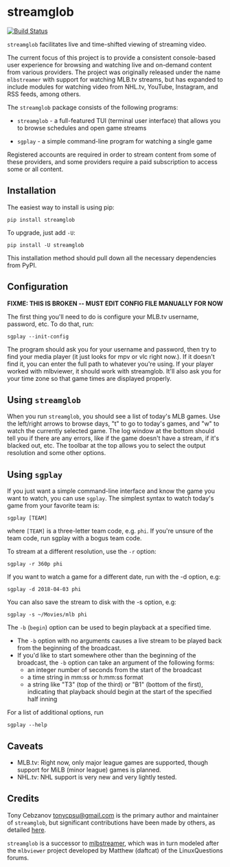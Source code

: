 streamglob
==========

[![Build Status](https://travis-ci.org/tonycpsu/streamglob.svg?branch=master)](https://travis-ci.org/tonycpsu/streamglob )

`streamglob` facilitates live and time-shifted viewing of streaming video.

The current focus of this project is to provide a consistent console-based user
experience for browsing and watching live and on-demand content from various
providers.  The project was originally released under the name `mlbstreamer`
with support for watching MLB.tv streams, but has expanded to include modules
for watching video from NHL.tv, YouTube, Instagram, and RSS feeds, among others.

The `streamglob` package consists of the following programs:

* `streamglob` - a full-featured TUI (terminal user interface) that allows
you to browse schedules and open game streams

* `sgplay` - a simple command-line program for watching a single game

Registered accounts are required in order to stream content from some of these
providers, and some providers require a paid subscription to access some or all
content.

Installation
------------

The easiest way to install is using pip:

    pip install streamglob

To upgrade, just add `-U`:

    pip install -U streamglob

This installation method should pull down all the necessary dependencies from
PyPI.

Configuration
-------------

**FIXME: THIS IS BROKEN -- MUST EDIT CONFIG FILE MANUALLY FOR NOW**

The first thing you'll need to do is configure your MLB.tv username, password,
etc. To do that, run:

    sgplay --init-config

The program should ask you for your username and password, then try to find your
media player (it just looks for mpv or vlc right now.). If it doesn't find it,
you can enter the full path to whatever you're using. If your player worked with
mlbviewer, it should work with streamglob. It'll also ask you for your time
zone so that game times are displayed properly.

Using `streamglob`
------------------

When you run `streamglob`, you should see a list of today's MLB games.  Use
the left/right arrows to browse days, "t" to go to today's games, and "w" to
watch the currently selected game. The log window at the bottom should tell you
if there are any errors, like if the game doesn't have a stream, if it's blacked
out, etc. The toolbar at the top allows you to select the output resolution and
some other options.

Using `sgplay`
--------------

If you just want a simple command-line interface and know the game you want to
watch, you can use `sgplay`.  The simplest syntax to watch today's game
from your favorite team is:

    sgplay [TEAM]

where `[TEAM]` is a three-letter team code, e.g. `phi`.  If you're
unsure of the team code, run sgplay with a bogus team code.

To stream at a different resolution, use the `-r` option:

    sgplay -r 360p phi

If you want to watch a game for a different date, run with the -d option, e.g:

    sgplay -d 2018-04-03 phi

You can also save the stream to disk with the -s option, e.g:

    sgplay -s ~/Movies/mlb phi

The `-b` (`begin`) option can be used to begin playback at a specified time.

* The `-b` option with no arguments causes a live stream to be played back from
the beginning of the broadcast.
* If you'd like to start somewhere other than the beginning of the broadcast,
the `-b` option can take an argument of the following forms:
    * an integer number of seconds from the start of the broadcast
    * a time string in mm:ss or h:mm:ss format
    * a string like "T3" (top of the third) or "B1" (bottom of the first),
      indicating that playback should begin at the start of the specified half
      inning

For a list of additional options, run

    sgplay --help

Caveats
-------

* MLB.tv: Right now, only major league games are supported, though support for
  MiLB (minor league) games is planned.
* NHL.tv: NHL support is very new and very lightly tested.

Credits
-------

Tony Cebzanov <tonycpsu@gmail.com> is the primary author and maintainer of
`streamglob`, but significant contributions have been made by others, as
detailed [here](https://github.com/tonycpsu/mlbstreamer/graphs/contributors).

`streamglob` is a successor to
[mlbstreamer](https://github.com/tonycpsu/mlbstreamer), which was in turn
modeled after the `mlbviewer` project developed by Matthew (daftcat) of the
LinuxQuestions forums.

